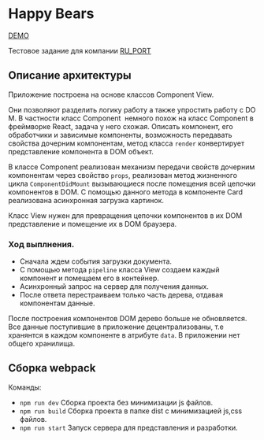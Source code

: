 # Happy Bears

[DEMO](http://victor8titov.ml/happybears)

Тестовое задание для компании [RU_PORT](http://ruport.ru/)

## Описание архитектуры

Приложение построена на основе классов Component View.

Они позволяют разделить логику работу а также упростить работу с DOM. В частности класс Component  немного похож на класс Component в фреймворке React, задача у него схожая. Описать компонент, его обработчики и зависимые компоненты, возможность передавать свойства дочерним компонентам, метод класса `render` конвертирует представление компонента в DOM объект.

В классе Component реализован механизм передачи свойств дочерним компонентам через свойство `props`, реализован метод жизненного цикла `ComponentDidMount` вызывающиеся после помещения всей цепочки компонентов в DOM. С помощью данного метода в компоненте Card реализована асинхронная загрузка картинок.

Класс View нужен для превращения цепочки компонентов в их DOM представление и помещение их в DOM браузера.

### Ход выплнения.
* Сначала ждем события загрузки документа. 
* С помощью метода `pipeline` класса View создаем каждый компонент и помещаем его в контейнер.
* Асинхронный запрос на сервер для получения данных.
* После ответа перестраиваем только часть дерева, отдавая компонентам данные.

После построения компонентов DOM дерево больше не обновляется. Все данные поступившие в приложение децентрализованы, т.е хранянтся в каждом компоненте в атрибуте `data`. В приложении нет общего хранилища. 


## Сборка webpack 
Команды: 
* `npm run dev`
	Сборка проекта без минимизации js файлов.
* `npm run build`
	Сборка проекта в папке dist с минимизацией js,css файлов.
* `npm run start`
	Запуск сервера для представления и разработки.

